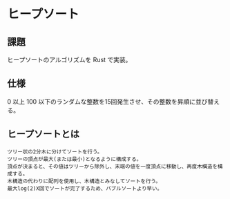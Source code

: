 #  ヒープソート
## 課題
ヒープソートのアルゴリズムを Rust で実装。

## 仕様
0 以上 100 以下のランダムな整数を15回発生させ、その整数を昇順に並び替える。

## ヒープソートとは
    ツリー状の2分木に分けてソートを行う。  
    ツリーの頂点が最大(または最小)となるように構成する。  
    頂点が決まると、その値はツリーから除外し、末端の値を一度頂点に移動し、再度木構造を構成する。  
    木構造の代わりに配列を使用し、木構造とみなしてソートを行う。
    最大log(2)X回でソートが完了するため、バブルソートより早い。